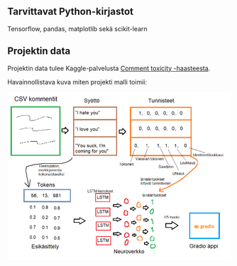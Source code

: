 ## Tarvittavat Python-kirjastot

Tensorflow, pandas, matplotlib sekä scikit-learn

## Projektin data

Projektin data tulee Kaggle-palvelusta [Comment toxicity -haasteesta](https://www.kaggle.com/competitions/jigsaw-toxic-comment-classification-challenge/overview).

Havainnollistava kuva miten projekti malli toimii:

![Havainnollistava kuva miten data toimii](./img/Malli.png)